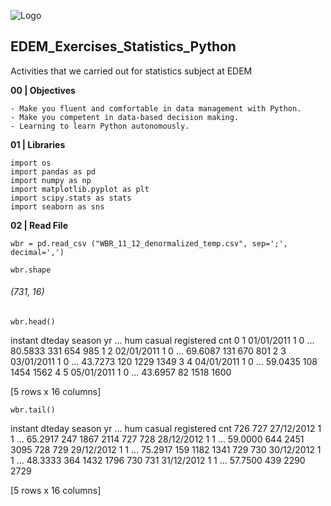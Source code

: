 
![Logo](https://n3m5z7t4.rocketcdn.me/wp-content/plugins/edem-shortcodes/public/img/logo-Edem.png)

## EDEM_Exercises_Statistics_Python
Activities that we carried out for statistics subject at EDEM


**00 | Objectives**

```
- Make you fluent and comfortable in data management with Python.
- Make you competent in data-based decision making.
- Learning to learn Python autonomously.
```

**01 | Libraries**

```
import os
import pandas as pd
import numpy as np
import matplotlib.pyplot as plt  
import scipy.stats as stats   
import seaborn as sns
```

**02 | Read File**

```
wbr = pd.read_csv ("WBR_11_12_denormalized_temp.csv", sep=';', decimal=',')
```
```
wbr.shape
```
###### (731, 16)

```
wbr.head()

```
 instant      dteday  season  yr  ...      hum  casual  registered   cnt
0        1  01/01/2011       1   0  ...  80.5833     331         654   985
1        2  02/01/2011       1   0  ...  69.6087     131         670   801
2        3  03/01/2011       1   0  ...  43.7273     120        1229  1349
3        4  04/01/2011       1   0  ...  59.0435     108        1454  1562
4        5  05/01/2011       1   0  ...  43.6957      82        1518  1600

[5 rows x 16 columns]

```
wbr.tail()
```

instant      dteday  season  yr  ...      hum  casual  registered   cnt
726      727  27/12/2012       1   1  ...  65.2917     247        1867  2114
727      728  28/12/2012       1   1  ...  59.0000     644        2451  3095
728      729  29/12/2012       1   1  ...  75.2917     159        1182  1341
729      730  30/12/2012       1   1  ...  48.3333     364        1432  1796
730      731  31/12/2012       1   1  ...  57.7500     439        2290  2729

[5 rows x 16 columns]

